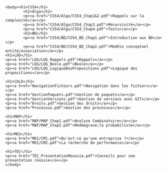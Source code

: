 <!DOCTYPE html>
<html lang=fr>
    <head><title>Fiches 1A TN</title>
    <link rel='stylesheet' href='style.css'>
    <link rel='stylesheet2' href='animate.css'>
    <link rel='stylesheet3' href='bootstrap.min.css'>
    <link rel='stylesheet4' href='font-awesome.css'>
    <link rel='stylesheet5' href='magnific-popup.css'>
    </head>


    <body><h1>CS54</h1>
            <h2>Algo</h2>
            <p><a href="CS54/Algo/CS54_Chap1&2.pdf">Rappels sur la complexité</a></p>
            <p><a href="CS54/Algo/CS54_Chap3.pdf">Récursivité</a></p>
            <p><a href="CS54/Algo/CS54_Chap4.pdf">Tests</a></p>
            <h2>BD</h2>
            <p><a href="CS54/BD/CS54_BD_Chap1.pdf">Introduction aux BD</a></p>
            <p><a href="CS54/BD/CS54_BD_Chap2.pdf">Modèle conceptuel entité/association</a></p>
    <h1>LOG</h1>
    <p><a href="LOG/LOG_Rappels.pdf">Rappels</a></p>
    <p><a href="LOG/LOG_Boole.pdf">Boole</a></p>
    <p><a href="LOG/LOG_LogiqueDesPropositions.pdf">Logique des propositions</a></p>

    <h1>COLD</h1>
    <p><a href="NavigationFichiers.pdf">Navigation dans les fichiers</a></p>
    <p><a href="GestionPaquets.pdf">Gestion de paquets</a></p>
    <p><a href="GestionVersions.pdf">Gestion de versions avec GIT</a></p>
    <p><a href="Droits.pdf">Gestion des droits</a></p>
    <p><a href="Processus.pdf">Gestion des processus</a></p>    

    <h1>MAP</h1>
    <p><a href="MAP/MAP_Chap1.pdf">Analyse Combinatoire</a></p>
    <p><a href="MAP/MAP_Chap2.pdf">Mod&egrave;le probabiliste</a></p>

    <h1>MO1</h1>
    <p><a href="MO1/CM1.pdf">Qu'est-ce qu'une entreprise ?</a></p>
    <p><a href="MO1/CM2.pdf">La recherche de performance</a></p>

    <h1>TEC</h1>
    <p><a href="TEC_PresentationReussie.pdf">Conseils pour une présentation réussie</a></p>
    </body>
</html>
